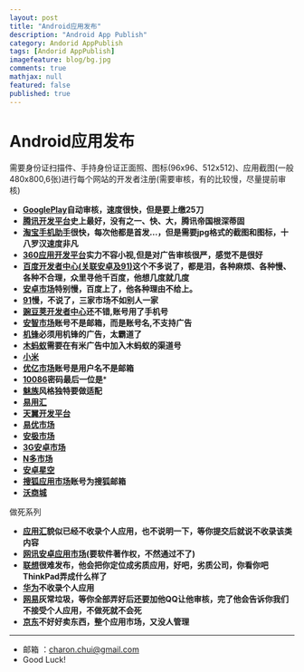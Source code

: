 ```yaml
---
layout: post
title: "Android应用发布"
description: "Android App Publish"
category: Andorid AppPublish
tags: [Andorid AppPublish]
imagefeature: blog/bg.jpg
comments: true
mathjax: null
featured: false
published: true
---
```


Android应用发布
===
需要身份证扫描件、手持身份证正面照、图标(96x96、512x512)、应用截图(一般480x800,6张)进行每个网站的开发者注册(需要审核，有的比较慢，尽量提前审核)

- **[GooglePlay](https://play.google.com/apps/publish)自动审核，速度很快，但是要上缴25刀**
- **[腾讯开发平台](http://open.qq.com/?from=tap)史上最好，没有之一、快、大，腾讯帝国根深蒂固**
- **[淘宝手机助手](http://app.taobao.com)很快，每次他都是首发...，但是需要jpg格式的截图和图标，十八罗汉速度非凡**
- **[360应用开发平台](http://open.app.360.cn/)实力不容小视,但是对广告审核很严，感觉不是很好**	
- **[百度开发者中心(关联安卓及91)](http://developer.baidu.com/)这个不多说了，都是泪，各种麻烦、各种慢、各种不合理，众里寻他千百度，他想几度就几度**	  
- **[安卓市场](http://dev.apk.hiapk.com/login)特别慢，百度上了，他各种理由不给上。**	 
- **[91](http://market.sj.91.com/Users/Login.aspx?ReturnUrl=%2fDefault.aspx)慢，不说了，三家市场不如别人一家**	 
- **[豌豆荚开发者中心](http://developer.wandoujia.com)还不错,账号用了手机号**	  
- **[安智市场](http://dev.anzhi.com/)账号不是邮箱，而是账号名,不支持广告**
- **[机锋](http://dev.gfan.com/)必须用机锋的广告，太霸道了**		
- **[木蚂蚁](http://dev.mumayi.com/index/)需要在有米广告中加入木蚂蚁的渠道号**
- **[小米](http://developer.xiaomi.com)**
- **[优亿市场](http://dev.eoemarket.com/)账号是用户名不是邮箱**
- **[10086](http://dev.10086.cn/)密码最后一位是***
- **[魅族](http://developer.meizu.com)风格独特要做适配**
- **[易用汇](http://www.anzhuoapk.com)**
- **[天翼开发平台](http://open.189.cn/)**
- **[易优市场](http://www.eomarket.com/developer)**
- **[安极市场](apk.angeeks.com)**
- **[3G安卓市场](http://dev.3g.cn/)**
- **[N多市场](http://www.nduoa.com/developer)**
- **[安卓星空](http://dev.liqucn.com/index.php?m=member&c=index&a=login)**
- **[搜狐应用市场](http://admin.app.sohu.com/platform/index)账号为搜狐邮箱**
- **[沃商城](http://dev.wo.com.cn/index.action)**


做死系列
- **[应用汇](http://dev.appchina.com/)貌似已经不收录个人应用，也不说明一下，等你提交后就说不收录该类内容**
- **[网讯安卓应用市场](http://dev.51vapp.com/)(要软件著作权，不然通过不了)**
- **[联想](http://developer.lenovomm.com)很难发布，他会把你定位成劣质应用，好吧，劣质公司，你看你吧ThinkPad弄成什么样了**
- **[华为](http://developer.huawei.com/)不收录个人应用**
- **[网易](http://m.163.com/android/)灰常垃圾，等你全部弄好后还要加他QQ让他审核，完了他会告诉你我们不接受个人应用，不做死就不会死**
- **[京东](http://play.jd.com/download/)不好好卖东西，整个应用市场，又没人管理**




---

- 邮箱 ：charon.chui@gmail.com  
- Good Luck! 
